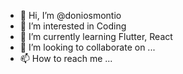 - 👋 Hi, I’m @doniosmontio
- 👀 I’m interested in Coding
- 🌱 I’m currently learning Flutter, React
- 💞️ I’m looking to collaborate on ...
- 📫 How to reach me ...

<!---
doniosmontio/doniosmontio is a ✨ special ✨ repository because its `README.md` (this file) appears on your GitHub profile.
You can click the Preview link to take a look at your changes.
--->
